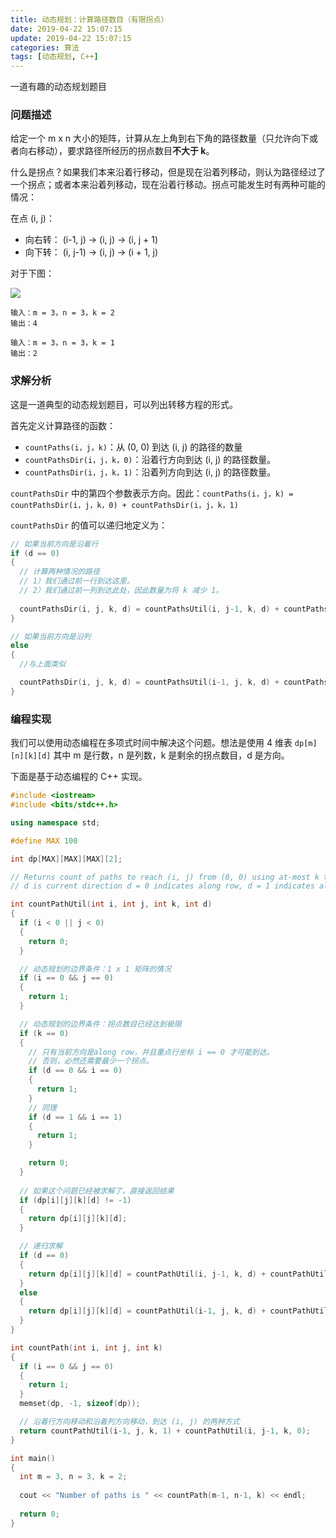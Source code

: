 ```yaml
---
title: 动态规划：计算路径数目（有限拐点）
date: 2019-04-22 15:07:15
update: 2019-04-22 15:07:15
categories: 算法
tags: [动态规划, C++]
---
```


一道有趣的动态规划题目

<!-- more -->

### 问题描述

给定一个 m x n 大小的矩阵，计算从左上角到右下角的路径数量（只允许向下或者向右移动），要求路径所经历的拐点数目**不大于 k**。

什么是拐点？如果我们本来沿着行移动，但是现在沿着列移动，则认为路径经过了一个拐点；或者本来沿着列移动，现在沿着行移动。拐点可能发生时有两种可能的情况：

在点 (i, j)：

* 向右转： (i-1, j) -> (i, j) -> (i, j + 1)
* 向下转： (i, j-1) -> (i, j) -> (i + 1, j)

对于下图：

![](/images/posts/algorithm/pathswithkturns.png)

```
输入：m = 3，n = 3，k = 2
输出：4

输入：m = 3，n = 3，k = 1
输出：2
```

### 求解分析

这是一道典型的动态规划题目，可以列出转移方程的形式。

首先定义计算路径的函数：

* `countPaths(i，j，k)`：从 (0, 0) 到达 (i, j) 的路径的数量
* `countPathsDir(i，j，k，0)`：沿着行方向到达 (i, j) 的路径数量。
* `countPathsDir(i，j，k，1)`：沿着列方向到达 (i, j) 的路径数量。

`countPathsDir` 中的第四个参数表示方向。因此：`countPaths(i，j，k) = countPathsDir(i，j，k，0) + countPathsDir(i，j，k，1)`

`countPathsDir` 的值可以递归地定义为：

```C++
// 如果当前方向是沿着行
if (d == 0)
{
  // 计算两种情况的路径
  // 1）我们通过前一行到达这里。
  // 2）我们通过前一列到达此处，因此数量为将 k 减少 1。
  
  countPathsDir(i, j, k, d) = countPathsUtil(i, j-1, k, d) + countPathsUtil(i-1, j, k-1, ！d);
}

// 如果当前方向是沿列
else
{
  //与上面类似

  countPathsDir(i, j, k, d) = countPathsUtil(i-1, j, k, d) + countPathsUtil(i, j-1, k-1，！d);
}
```

### 编程实现

我们可以使用动态编程在多项式时间中解决这个问题。想法是使用 4 维表 `dp[m][n][k][d]` 其中 m 是行数，n 是列数，k 是剩余的拐点数目，d 是方向。

下面是基于动态编程的 C++ 实现。

```C++
#include <iostream>
#include <bits/stdc++.h>

using namespace std;

#define MAX 100

int dp[MAX][MAX][MAX][2];

// Returns count of paths to reach (i, j) from (0, 0) using at-most k turns. 
// d is current direction d = 0 indicates along row, d = 1 indicates along column. 

int countPathUtil(int i, int j, int k, int d)
{
  if (i < 0 || j < 0)
  {
    return 0;
  }

  // 动态规划的边界条件：1 x 1 矩阵的情况
  if (i == 0 && j == 0)
  {
    return 1;
  }

  // 动态规划的边界条件：拐点数目已经达到极限
  if (k == 0)
  {
    // 只有当前方向是along row，并且重点行坐标 i == 0 才可能到达。
    // 否则，必然还需要最少一个拐点。
    if (d == 0 && i == 0)
    {
      return 1;
    }
    // 同理
    if (d == 1 && i == 1)
    {
      return 1;
    }

    return 0;
  }
  
  // 如果这个问题已经被求解了，直接返回结果
  if (dp[i][j][k][d] != -1)
  {
    return dp[i][j][k][d];
  }

  // 递归求解
  if (d == 0)
  {
    return dp[i][j][k][d] = countPathUtil(i, j-1, k, d) + countPathUtil(i-1, j, k-1, 1-d);
  }
  else
  {
    return dp[i][j][k][d] = countPathUtil(i-1, j, k, d) + countPathUtil(i, j-1, k-1, 1-d);
  }
}

int countPath(int i, int j, int k)
{
  if (i == 0 && j == 0)
  {
    return 1;
  }
  memset(dp, -1, sizeof(dp));

  // 沿着行方向移动和沿着列方向移动，到达 (i, j) 的两种方式
  return countPathUtil(i-1, j, k, 1) + countPathUtil(i, j-1, k, 0);
}

int main()
{
  int m = 3, n = 3, k = 2;
  
  cout << "Number of paths is " << countPath(m-1, n-1, k) << endl;
  
  return 0;
}
```
